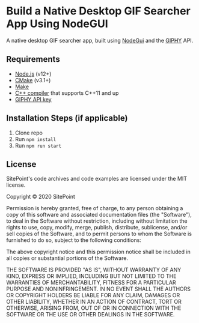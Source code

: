 # Build a Native Desktop GIF Searcher App Using NodeGUI

A native desktop GIF searcher app, built using [NodeGui](https://docs.nodegui.org/) and the [GIPHY](http://giphy.com/) API.

## Requirements

* [Node.js](http://nodejs.org/) (v12+)
* [CMake](https://cmake.org/) (v3.1+)
* [Make](https://www.gnu.org/software/make/)
* [C++ compiler](https://gcc.gnu.org/) that supports C++11 and up
* [GIPHY API key](https://developers.giphy.com/)

## Installation Steps (if applicable)

1. Clone repo
2. Run `npm install`
3. Run `npm run start`

## License

SitePoint's code archives and code examples are licensed under the MIT license.

Copyright © 2020 SitePoint

Permission is hereby granted, free of charge, to any person obtaining a copy of this software and associated documentation files (the "Software"), to deal in the Software without restriction, including without limitation the rights to use, copy, modify, merge, publish, distribute, sublicense, and/or sell copies of the Software, and to permit persons to whom the Software is furnished to do so, subject to the following conditions:

The above copyright notice and this permission notice shall be included in all copies or substantial portions of the Software.

THE SOFTWARE IS PROVIDED "AS IS", WITHOUT WARRANTY OF ANY KIND, EXPRESS OR IMPLIED, INCLUDING BUT NOT LIMITED TO THE WARRANTIES OF MERCHANTABILITY, FITNESS FOR A PARTICULAR PURPOSE AND NONINFRINGEMENT. IN NO EVENT SHALL THE AUTHORS OR COPYRIGHT HOLDERS BE LIABLE FOR ANY CLAIM, DAMAGES OR OTHER LIABILITY, WHETHER IN AN ACTION OF CONTRACT, TORT OR OTHERWISE, ARISING FROM, OUT OF OR IN CONNECTION WITH THE SOFTWARE OR THE USE OR OTHER DEALINGS IN THE SOFTWARE.

